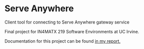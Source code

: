 # Serve Anywhere
Client tool for connecting to Serve Anywhere gateway service

Final project for IN4MATX 219 Software Environments at UC Irvine.

Documentation for this project can be found [in my report.](https://docs.google.com/document/d/10uFNC_-VKzbKk9XgYboR-4pe3sS82ULoHFap0bmj64Y/edit?usp=sharing)
